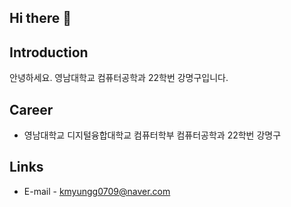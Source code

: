 ## Hi there 👋

## Introduction
안녕하세요.
영남대학교 컴퓨터공학과 22학번 강명구입니다.

## Career
- 영남대학교 디지털융합대학교 컴퓨터학부 컴퓨터공학과 22학번 강명구

## Links
- E-mail - kmyungg0709@naver.com

<!--
**MG-Kang-79/MG-Kang-79** is a ✨ _special_ ✨ repository because its `README.md` (this file) appears on your GitHub profile.

Here are some ideas to get you started:

- 🔭 I’m currently working on ...
- 🌱 I’m currently learning ...
- 👯 I’m looking to collaborate on ...
- 🤔 I’m looking for help with ...
- 💬 Ask me about ...
- 📫 How to reach me: ...
- 😄 Pronouns: ...
- ⚡ Fun fact: ...
-->
